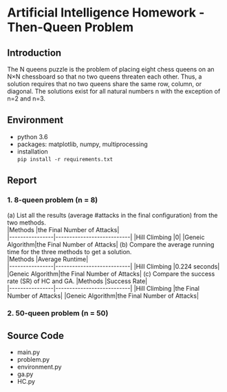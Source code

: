 # Artificial Intelligence Homework - Then-Queen Problem
## Introduction
The N queens puzzle is the problem of placing eight chess queens on an N×N chessboard so that no two queens threaten each other. Thus, a solution requires that no two queens share the same row, column, or diagonal. The solutions exist for all natural numbers n with the exception of n=2 and n=3.

## Environment  
* python 3.6
* packages: matplotlib, numpy, multiprocessing
* installation  
`pip install -r requirements.txt`

## Report 
### 1. 8-queen problem (n = 8) 
(a) List all the results (average #attacks in the final configuration) from the two methods.  
|Methods         |the Final Number of Attacks|  
|----------------|---------------------------|
|Hill Climbing   |0| 
|Geneic Algorithm|the Final Number of Attacks| 
(b) Compare the average running time for the three methods to get a solution.  
|Methods         |Average Runtime|  
|----------------|---------------------------|
|Hill Climbing   |0.224 seconds| 
|Geneic Algorithm|the Final Number of Attacks| 
(c) Compare the success rate (SR) of HC and GA.
|Methods         |Success Rate|  
|----------------|---------------------------|
|Hill Climbing   |the Final Number of Attacks| 
|Geneic Algorithm|the Final Number of Attacks| 
### 2. 50-queen problem (n = 50)

## Source Code
* main.py
* problem.py
* environment.py
* ga.py
* HC.py
